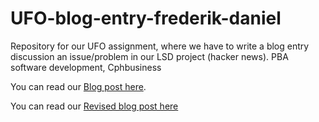 # UFO-blog-entry-frederik-daniel

Repository for our UFO assignment, where we have to write a blog entry discussion an issue/problem in our LSD project (hacker news). PBA software development, Cphbusiness

You can read our [Blog post here](https://github.com/gode-ting/UFO-blog-entry-frederik-daniel/blob/master/BlogEntry.md).

You can read our [Revised blog post here](https://github.com/gode-ting/UFO-blog-entry-frederik-daniel/blob/master/BlogEntry-revised.md)
